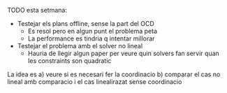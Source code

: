 TODO esta setmana: 

* Testejar els plans offline, sense la part del OCD 
  * Es resol pero en algun punt el problema peta 
  * La performance es tindria q intentar millorar
* Testejar el problema amb el solver no lineal
  * Hauria de llegir algun paper per veure quin solvers fan servir quan les constraints son quadratic

La idea es a) veure si es necesari fer la coordinacio b) comparar el cas no lineal amb comparacio i el cas linealirazat sense coordinacio